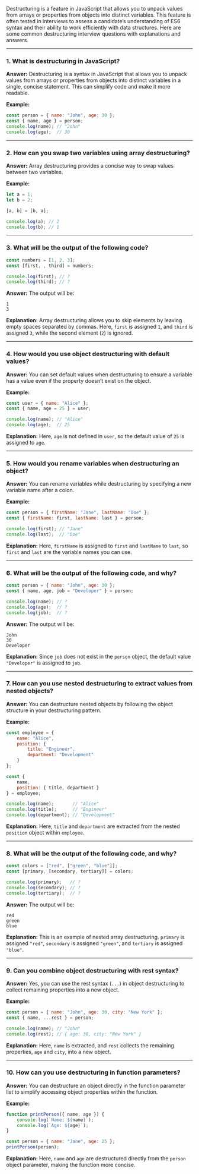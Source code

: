 Destructuring is a feature in JavaScript that allows you to unpack values from arrays or properties from objects into distinct variables. This feature is often tested in interviews to assess a candidate’s understanding of ES6 syntax and their ability to work efficiently with data structures. Here are some common destructuring interview questions with explanations and answers.

---

### 1. **What is destructuring in JavaScript?**

**Answer:**
Destructuring is a syntax in JavaScript that allows you to unpack values from arrays or properties from objects into distinct variables in a single, concise statement. This can simplify code and make it more readable.

**Example:**

```javascript
const person = { name: "John", age: 30 };
const { name, age } = person;
console.log(name); // "John"
console.log(age);  // 30
```

---

### 2. **How can you swap two variables using array destructuring?**

**Answer:**
Array destructuring provides a concise way to swap values between two variables.

**Example:**

```javascript
let a = 1;
let b = 2;

[a, b] = [b, a];

console.log(a); // 2
console.log(b); // 1
```

---

### 3. **What will be the output of the following code?**

```javascript
const numbers = [1, 2, 3];
const [first, , third] = numbers;

console.log(first); // ?
console.log(third); // ?
```

**Answer:**
The output will be:

```
1
3
```

**Explanation:**
Array destructuring allows you to skip elements by leaving empty spaces separated by commas. Here, `first` is assigned `1`, and `third` is assigned `3`, while the second element (`2`) is ignored.

---

### 4. **How would you use object destructuring with default values?**

**Answer:**
You can set default values when destructuring to ensure a variable has a value even if the property doesn’t exist on the object.

**Example:**

```javascript
const user = { name: "Alice" };
const { name, age = 25 } = user;

console.log(name); // "Alice"
console.log(age);  // 25
```

**Explanation:**
Here, `age` is not defined in `user`, so the default value of `25` is assigned to `age`.

---

### 5. **How would you rename variables when destructuring an object?**

**Answer:**
You can rename variables while destructuring by specifying a new variable name after a colon.

**Example:**

```javascript
const person = { firstName: "Jane", lastName: "Doe" };
const { firstName: first, lastName: last } = person;

console.log(first); // "Jane"
console.log(last);  // "Doe"
```

**Explanation:**
Here, `firstName` is assigned to `first` and `lastName` to `last`, so `first` and `last` are the variable names you can use.

---

### 6. **What will be the output of the following code, and why?**

```javascript
const person = { name: "John", age: 30 };
const { name, age, job = "Developer" } = person;

console.log(name); // ?
console.log(age);  // ?
console.log(job);  // ?
```

**Answer:**
The output will be:

```
John
30
Developer
```

**Explanation:**
Since `job` does not exist in the `person` object, the default value `"Developer"` is assigned to `job`.

---

### 7. **How can you use nested destructuring to extract values from nested objects?**

**Answer:**
You can destructure nested objects by following the object structure in your destructuring pattern.

**Example:**

```javascript
const employee = {
    name: "Alice",
    position: {
        title: "Engineer",
        department: "Development"
    }
};

const {
    name,
    position: { title, department }
} = employee;

console.log(name);       // "Alice"
console.log(title);      // "Engineer"
console.log(department); // "Development"
```

**Explanation:**
Here, `title` and `department` are extracted from the nested `position` object within `employee`.

---

### 8. **What will be the output of the following code, and why?**

```javascript
const colors = ["red", ["green", "blue"]];
const [primary, [secondary, tertiary]] = colors;

console.log(primary);   // ?
console.log(secondary); // ?
console.log(tertiary);  // ?
```

**Answer:**
The output will be:

```
red
green
blue
```

**Explanation:**
This is an example of nested array destructuring. `primary` is assigned `"red"`, `secondary` is assigned `"green"`, and `tertiary` is assigned `"blue"`.

---

### 9. **Can you combine object destructuring with rest syntax?**

**Answer:**
Yes, you can use the rest syntax (`...`) in object destructuring to collect remaining properties into a new object.

**Example:**

```javascript
const person = { name: "John", age: 30, city: "New York" };
const { name, ...rest } = person;

console.log(name); // "John"
console.log(rest); // { age: 30, city: "New York" }
```

**Explanation:**
Here, `name` is extracted, and `rest` collects the remaining properties, `age` and `city`, into a new object.

---

### 10. **How can you use destructuring in function parameters?**

**Answer:**
You can destructure an object directly in the function parameter list to simplify accessing object properties within the function.

**Example:**

```javascript
function printPerson({ name, age }) {
    console.log(`Name: ${name}`);
    console.log(`Age: ${age}`);
}

const person = { name: "Jane", age: 25 };
printPerson(person);
```

**Explanation:**
Here, `name` and `age` are destructured directly from the `person` object parameter, making the function more concise.
